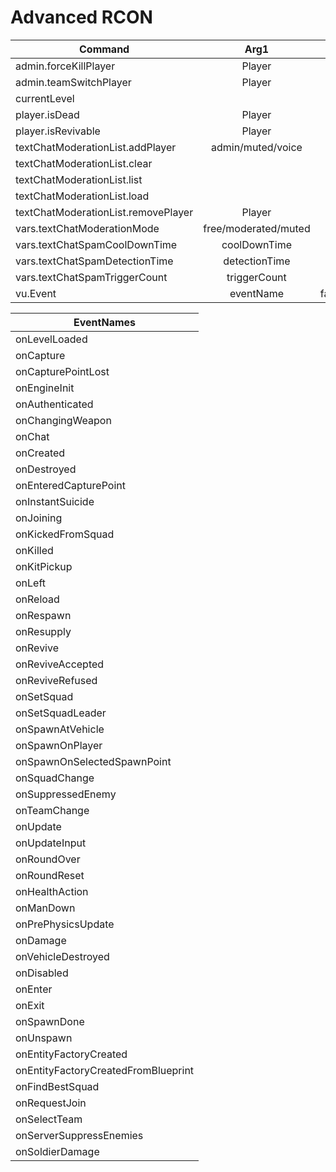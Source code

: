 # Advanced RCON

| Command        | Arg1           | Arg2  |Default  |
| ------------- |:-------------:| -----:|-----:|
| admin.forceKillPlayer        | Player      | 
| admin.teamSwitchPlayer       | Player      |
| currentLevel                |
| player.isDead         | Player      | 
| player.isRevivable        | Player      | 
| textChatModerationList.addPlayer                 | admin/muted/voice | Player |
| textChatModerationList.clear        |
| textChatModerationList.list       | 
| textChatModerationList.load       | 
| textChatModerationList.removePlayer        | Player    | 
| vars.textChatModerationMode         | free/moderated/muted    |  | free|
| vars.textChatSpamCoolDownTime          | coolDownTime    |  |30 |
| vars.textChatSpamDetectionTime          | detectionTime    |  |6 |
| vars.textChatSpamTriggerCount          | triggerCount    |  |6 |
| vu.Event           | eventName    | false/true |false |

| EventNames        |
| ------------- |
|onLevelLoaded |
|onCapture |
|onCapturePointLost|
|onEngineInit |
|onAuthenticated| 
|onChangingWeapon |
|onChat |
|onCreated| 
|onDestroyed| 
|onEnteredCapturePoint|
|onInstantSuicide |
|onJoining |
|onKickedFromSquad |
|onKilled |
|onKitPickup |
|onLeft |
|onReload| 
|onRespawn| 
|onResupply| 
|onRevive |
|onReviveAccepted |
|onReviveRefused |
|onSetSquad |
|onSetSquadLeader |
|onSpawnAtVehicle |
|onSpawnOnPlayer |
|onSpawnOnSelectedSpawnPoint|
|onSquadChange |
|onSuppressedEnemy |
|onTeamChange |
|onUpdate |
|onUpdateInput |
|onRoundOver |
|onRoundReset |
|onHealthAction| 
|onManDown |
|onPrePhysicsUpdate|
|onDamage |
|onVehicleDestroyed|
|onDisabled |
|onEnter |
|onExit |
|onSpawnDone |
|onUnspawn |
|onEntityFactoryCreated|
|onEntityFactoryCreatedFromBlueprint|
|onFindBestSquad |
|onRequestJoin |
|onSelectTeam |
|onServerSuppressEnemies|
|onSoldierDamage |

